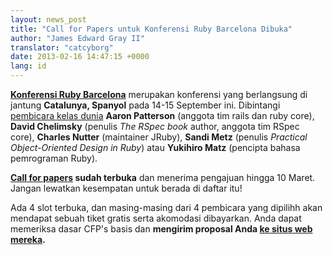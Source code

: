 ```yaml
---
layout: news_post
title: "Call for Papers untuk Konferensi Ruby Barcelona Dibuka"
author: "James Edward Gray II"
translator: "catcyborg"
date: 2013-02-16 14:47:15 +0000
lang: id
---
```


**[Konferensi Ruby Barcelona][1]** merupakan konferensi yang berlangsung
di jantung **Catalunya, Spanyol** pada 14-15 September ini. Dibintangi
[pembicara kelas dunia][2] **Aaron Patterson** (anggota tim rails dan ruby core),
**David Chelimsky** (penulis *The RSpec book* author, anggota tim RSpec core),
**Charles Nutter** (maintainer JRuby), **Sandi Metz** (penulis *Practical
Object-Oriented Design in Ruby*) atau **Yukihiro Matz** (pencipta bahasa
pemrograman Ruby).

**[Call for papers][3] sudah terbuka** dan menerima pengajuan hingga 10
Maret. Jangan lewatkan kesempatan untuk berada di daftar itu!

Ada 4 slot terbuka, dan masing-masing dari 4 pembicara yang dipilihh akan
mendapat sebuah tiket gratis serta akomodasi dibayarkan. Anda dapat memeriksa
dasar CFP\'s basis dan **mengirim proposal Anda [ke situs web mereka][3].**



[1]: http://baruco.org
[2]: http://baruco.org/speakers
[3]: http://baruco.org/call_for_papers
